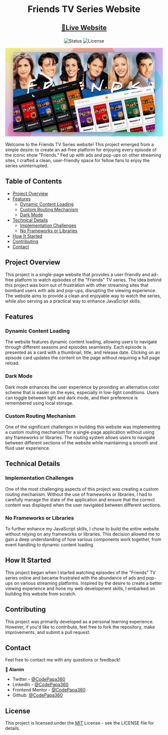 <div align="center">

# Friends TV Series Website

</div>

<h2 align="center">

[🚀Live Website](https://job-listings-with-filtering-codepapa360.vercel.app)

</h2>

<!-- Badges -->
<div align="center">

<img src="https://img.shields.io/badge/Status-Completed-success?style=flat" alt="Status" />

<!-- Liceensee -->
<img src="https://img.shields.io/badge/License-MIT-blue?style=flat" alt="License" />

</div>

<!-- Brief -->
<p align="center">

</p>

<!-- Screenshot -->
<a align="center" href="https://friends-tv-series-codepapa360.netlify.app">

![Screenshot](./screenshots/friends-tv-series-preview-codepapa360.jpg)

</a>

Welcome to the Friends TV Series website! This project emerged from a simple desire: to create an ad-free platform for enjoying every episode of the iconic show "Friends." Fed up with ads and pop-ups on other streaming sites, I crafted a clean, user-friendly space for fellow fans to enjoy the series uninterrupted.

## Table of Contents

- [Project Overview](#project-overview)
- [Features](#features)
  - [Dynamic Content Loading](#dynamic-content-loading)
  - [Custom Routing Mechanism](#custom-routing-mechanism)
  - [Dark Mode](#dark-mode)
- [Technical Details](#technical-details)
  - [Implementation Challenges](#implementation-challenges)
  - [No Frameworks or Libraries](#no-frameworks-or-libraries)
- [How It Started](#how-it-started)
- [Contributing](#contributing)
- [Contact](#contact)

## Project Overview

This project is a single-page website that provides a user-friendly and ad-free platform to watch episodes of the "Friends" TV series. The idea behind this project was born out of frustration with other streaming sites that bombard users with ads and pop-ups, disrupting the viewing experience. The website aims to provide a clean and enjoyable way to watch the series, while also serving as a practical way to enhance JavaScript skills.

## Features

### Dynamic Content Loading

The website features dynamic content loading, allowing users to navigate through different seasons and episodes seamlessly. Each episode is presented as a card with a thumbnail, title, and release date. Clicking on an episode card updates the content on the page without requiring a full page reload.

### Dark Mode

Dark mode enhances the user experience by providing an alternative color scheme that is easier on the eyes, especially in low-light conditions. Users can toggle between light and dark mode, and their preference is remembered using local storage.

### Custom Routing Mechanism

One of the significant challenges in building this website was implementing a custom routing mechanism for a single-page application without using any frameworks or libraries. The routing system allows users to navigate between different sections of the website while maintaining a smooth and fluid user experience.

## Technical Details

### Implementation Challenges

One of the most challenging aspects of this project was creating a custom routing mechanism. Without the use of frameworks or libraries, I had to carefully manage the state of the application and ensure that the correct content was displayed when the user navigated between different sections.

### No Frameworks or Libraries

To further enhance my JavaScript skills, I chose to build the entire website without relying on any frameworks or libraries. This decision allowed me to gain a deep understanding of how various components work together, from event handling to dynamic content loading.

## How It Started

This project began when I started watching episodes of the "Friends" TV series online and became frustrated with the abundance of ads and pop-ups on various streaming platforms. Inspired by the desire to create a better viewing experience and hone my web development skills, I embarked on building this website from scratch.

## Contributing

This project was primarily developed as a personal learning experience. However, if you'd like to contribute, feel free to fork the repository, make improvements, and submit a pull request.

## Contact

Feel free to contact me with any questions or feedback!

<b>👤 Alamin</b>

- Twitter - [@CodePapa360](https://www.twitter.com/CodePapa360)
- LinkedIn - [@CodePapa360](https://www.linkedin.com/in/codepapa360)
- Frontend Mentor - [@CodePapa360](https://www.frontendmentor.io/profile/CodePapa360)
- Github: [@CodePapa360](https://github.com/codepapa360)

## License

This project is licensed under the [MIT](https://github.com/CodePapa360/Job-listings-with-filtering/blob/main/LICENSE.md) License - see the LICENSE file for details.

